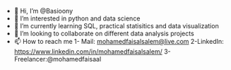 - 👋 Hi, I’m @Basioony
- 👀 I’m interested in python and data science
- 🌱 I’m currently learning SQL, practical statisitics and data visualization
- 💞️ I’m looking to collaborate on different data analysis projects
- 📫 How to reach me 
         1- Mail: mohamedfaisalsalem@live.com
         2-LinkedIn: https://www.linkedin.com/in/mohamedfaisalsalem/
         3-Freelancer:@mohamedfaisaal

<!---
Basioony/Basioony is a ✨ special ✨ repository because its `README.md` (this file) appears on your GitHub profile.
You can click the Preview link to take a look at your changes.
--->
